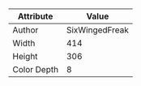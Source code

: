 # 
| Attribute | Value |
| ---  | ---     |
| Author | SixWingedFreak |
| Width | 414 |
| Height | 306 |
| Color Depth | 8 |
